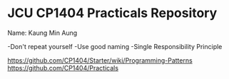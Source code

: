 # JCU CP1404 Practicals Repository

Name: Kaung Min Aung

-Don't repeat yourself -Use good naming -Single Responsibility Principle

https://github.com/CP1404/Starter/wiki/Programming-Patterns
https://github.com/CP1404/Practicals